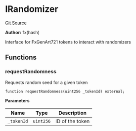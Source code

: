 # IRandomizer
[Git Source](https://github.com/fxhash/fxhash-evm-contracts/blob/1ca8488246dda0c8af0201fe562392f87b349fa1/src/interfaces/IRandomizer.sol)

**Author:**
fx(hash)

Interface for FxGenArt721 tokens to interact with randomizers


## Functions
### requestRandomness

Requests random seed for a given token


```solidity
function requestRandomness(uint256 _tokenId) external;
```
**Parameters**

|Name|Type|Description|
|----|----|-----------|
|`_tokenId`|`uint256`|ID of the token|


